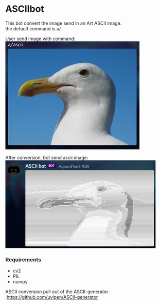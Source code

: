# ASCIIbot

This bot convert the image send in an Art ASCII image.  
the default command is ```a/```   

User send image with command:   
![alt text](https://raw.githubusercontent.com/Pyrobauve/ASCIIbot/main/demo/user-image.png?token=ALTGRCN2OELP63O52TJHKAS7VO73G) 

After conversion, bot send ascii image:   
![alt text](https://raw.githubusercontent.com/Pyrobauve/ASCIIbot/main/demo/ascii-image.png?token=ALTGRCJJUQMNPOY5ABUG24K7VO77U)
### Requirements
* cv2
* PIL
* numpy

ASCII conversion pull out of the ASCII-generator :https://github.com/uvipen/ASCII-generator
